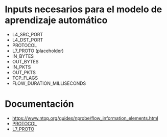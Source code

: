 # Inputs necesarios para el modelo de aprendizaje automático

-   L4_SRC_PORT
-   L4_DST_PORT
-   PROTOCOL
-   L7_PROTO (placeholder)
-   IN_BYTES
-   OUT_BYTES
-   IN_PKTS
-   OUT_PKTS
-   TCP_FLAGS
-   FLOW_DURATION_MILLISECONDS

# Documentación

-   https://www.ntop.org/guides/nprobe/flow_information_elements.html
-   [PROTOCOL](https://www.iana.org/assignments/protocol-numbers/protocol-numbers.xhtml)
-   [L7_PROTO](https://userpages.umbc.edu/~dgorin1/451/OSI7/layer7.htm)
